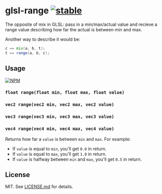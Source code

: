 # glsl-range [![stable](http://badges.github.io/stability-badges/dist/stable.svg)](http://github.com/badges/stability-badges)

The opposite of mix in GLSL: pass in a min/max/actual value and recieve a
range value describing how far the actual is between min and max.

Another way to describe it would be:

``` glsl
c == mix(a, b, t);
t == range(a, b, c);
```

## Usage

[![NPM](https://nodei.co/npm/glsl-range.png)](https://nodei.co/npm/glsl-range/)

### `float range(float min, float max, float value)`
### `vec2 range(vec2 min, vec2 max, vec2 value)`
### `vec3 range(vec3 min, vec3 max, vec3 value)`
### `vec4 range(vec4 min, vec4 max, vec4 value)`

Returns how far a `value` is between `min` and `max`. For example:

* If `value` is equal to `min`, you'll get `0.0` in return.
* If `value` is equal to `max`, you'll get `1.0` in return.
* If `value` is halfway between `min` and `max`, you'll get `0.5` in return.

## License

MIT. See [LICENSE.md](http://github.com/hughsk/glsl-range/blob/master/LICENSE.md) for details.
